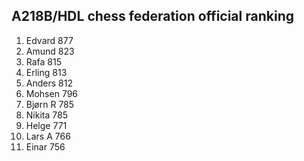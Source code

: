 A218B/HDL chess federation official ranking
-------------------------------------------
1.	Edvard	877
2.	Amund	823
3.	Rafa	815
4.	Erling	813
5.	Anders	812
6.	Mohsen	796
7.	Bjørn R	785
8.	Nikita	785
9.	Helge	771
10.	Lars A	766
11.	Einar	756
